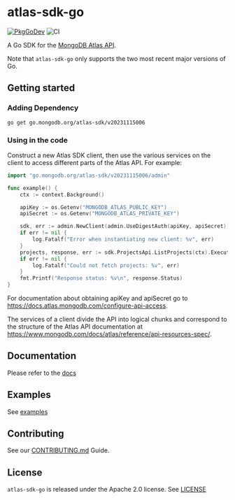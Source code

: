 # atlas-sdk-go
[![PkgGoDev](https://pkg.go.dev/badge/go.mongodb.org/atlas-sdk)](https://pkg.go.dev/go.mongodb.org/atlas-sdk)
![CI](https://github.com/mongodb/atlas-sdk-go/workflows/CI/badge.svg)

A Go SDK for the [MongoDB Atlas API](https://docs.atlas.mongodb.com/api/).

Note that `atlas-sdk-go` only supports the two most recent major versions of Go.

## Getting started

### Adding Dependency

```terminal
go get go.mongodb.org/atlas-sdk/v20231115006
```

### Using in the code

Construct a new Atlas SDK client, then use the various services on the client to
access different parts of the Atlas API. For example:

```go
import "go.mongodb.org/atlas-sdk/v20231115006/admin"

func example() {
	ctx := context.Background()

	apiKey := os.Getenv("MONGODB_ATLAS_PUBLIC_KEY")
	apiSecret := os.Getenv("MONGODB_ATLAS_PRIVATE_KEY")

	sdk, err := admin.NewClient(admin.UseDigestAuth(apiKey, apiSecret))
	if err != nil {
		log.Fatalf("Error when instantiating new client: %v", err)
	}
	projects, response, err := sdk.ProjectsApi.ListProjects(ctx).Execute()
	if err != nil {
		log.Fatalf("Could not fetch projects: %v", err)
	}
	fmt.Printf("Response status: %v\n", response.Status)
}
```

For documentation about obtaining apiKey and apiSecret go to
https://docs.atlas.mongodb.com/configure-api-access.

The services of a client divide the API into logical chunks and correspond to
the structure of the Atlas API documentation at
https://www.mongodb.com/docs/atlas/reference/api-resources-spec/.

## Documentation

Please refer to the [docs](./docs)

## Examples

See [examples](./examples)

## Contributing

See our [CONTRIBUTING.md](CONTRIBUTING.md) Guide.

## License

`atlas-sdk-go` is released under the Apache 2.0 license. See [LICENSE](LICENSE)
